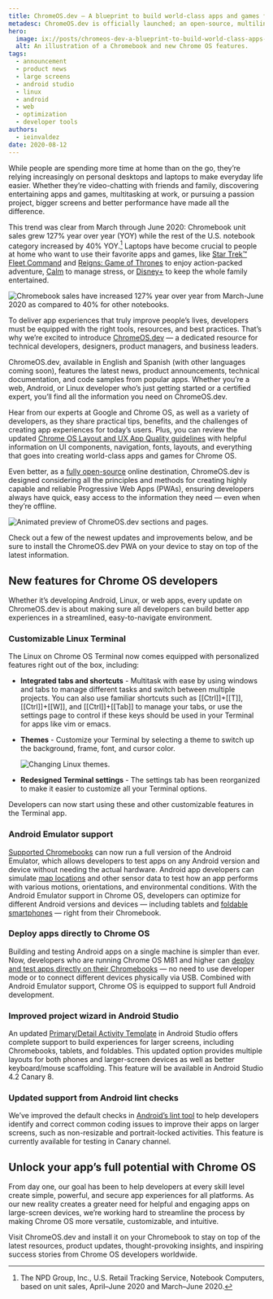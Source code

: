 ```yaml
---
title: ChromeOS.dev — A blueprint to build world-class apps and games for Chrome OS
metadesc: ChromeOS.dev is officially launched; an open-source, multilingual blueprint to build world-class apps and game for, and on, Chrome OS. Plus, new Chrome OS features.
hero:
  image: ix://posts/chromeos-dev-a-blueprint-to-build-world-class-apps-and-games-for-chrome-os/hero.svg
  alt: An illustration of a Chromebook and new Chrome OS features.
tags:
  - announcement
  - product news
  - large screens
  - android studio
  - linux
  - android
  - web
  - optimization
  - developer tools
authors:
  - ieinvaldez
date: 2020-08-12
---
```


While people are spending more time at home than on the go, they’re relying increasingly on personal desktops and laptops to make everyday life easier. Whether they’re video-chatting with friends and family, discovering entertaining apps and games, multitasking at work, or pursuing a passion project, bigger screens and better performance have made all the difference.

This trend was clear from March through June 2020: Chromebook unit sales grew 127% year over year (YOY) while the rest of the U.S. notebook category increased by 40% YOY.[^1] Laptops have become crucial to people at home who want to use their favorite apps and games, like [Star Trek™ Fleet Command](https://play.google.com/store/apps/details?id=com.scopely.startrek) and [Reigns: Game of Thrones](https://play.google.com/store/apps/details?id=com.devolver.reignsGot) to enjoy action-packed adventure, [Calm](https://play.google.com/store/apps/details?id=com.calm.android) to manage stress, or [Disney+](https://play.google.com/store/apps/details?id=com.disney.disneyplus) to keep the whole family entertained.

![Chromebook sales have increased 127% year over year from March-June 2020 as compared to 40% for other notebooks.](ix://posts/chromeos-dev-a-blueprint-to-build-world-class-apps-and-games-for-chrome-os/yoy-sales.gif)

To deliver app experiences that truly improve people’s lives, developers must be equipped with the right tools, resources, and best practices. That’s why we’re excited to introduce [ChromeOS.dev](/{{locale.code}}) — a dedicated resource for technical developers, designers, product managers, and business leaders.

ChromeOS.dev, available in English and Spanish (with other languages coming soon), features the latest news, product announcements, technical documentation, and code samples from popular apps. Whether you’re a web, Android, or Linux developer who’s just getting started or a certified expert, you’ll find all the information you need on ChromeOS.dev.

Hear from our experts at Google and Chrome OS, as well as a variety of developers, as they share practical tips, benefits, and the challenges of creating app experiences for today’s users. Plus, you can review the updated [Chrome OS Layout and UX App Quality guidelines](/{{locale.code}}/android/design) with helpful information on UI components, navigation, fonts, layouts, and everything that goes into creating world-class apps and games for Chrome OS.

Even better, as a [fully open-source](https://github.com/chromeos/chromeos.dev) online destination, ChromeOS.dev is designed considering all the principles and methods for creating highly capable and reliable Progressive Web Apps (PWAs), ensuring developers always have quick, easy access to the information they need — even when they’re offline.

![Animated preview of ChromeOS.dev sections and pages.](ix://posts/chromeos-dev-a-blueprint-to-build-world-class-apps-and-games-for-chrome-os/website.gif)

Check out a few of the newest updates and improvements below, and be sure to install the ChromeOS.dev PWA on your device to stay on top of the latest information.

## New features for Chrome OS developers

Whether it’s developing Android, Linux, or web apps, every update on ChromeOS.dev is about making sure all developers can build better app experiences in a streamlined, easy-to-navigate environment.

### Customizable Linux Terminal

The Linux on Chrome OS Terminal now comes equipped with personalized features right out of the box, including:

- **Integrated tabs and shortcuts** - Multitask with ease by using windows and tabs to manage different tasks and switch between multiple projects. You can also use familiar shortcuts such as [[Ctrl]]+[[T]], [[Ctrl]]+[[W]], and [[Ctrl]]+[[Tab]] to manage your tabs, or use the settings page to control if these keys should be used in your Terminal for apps like vim or emacs.

- **Themes** - Customize your Terminal by selecting a theme to switch up the background, frame, font, and cursor color.

  ![Changing Linux themes.](ix://posts/chromeos-dev-a-blueprint-to-build-world-class-apps-and-games-for-chrome-os/linux-updates.gif)

- **Redesigned Terminal settings** - The settings tab has been reorganized to make it easier to customize all your Terminal options.

Developers can now start using these and other customizable features in the Terminal app.

### Android Emulator support

[Supported Chromebooks](/{{locale.code}}/android-environment) can now run a full version of the Android Emulator, which allows developers to test apps on any Android version and device without needing the actual hardware. Android app developers can simulate [map locations](https://developer.android.com/studio/run/emulator#extended) and other sensor data to test how an app performs with various motions, orientations, and environmental conditions. With the Android Emulator support in Chrome OS, developers can optimize for different Android versions and devices — including tablets and [foldable smartphones](https://developer.android.com/guide/topics/ui/foldables#emulators) — right from their Chromebook.

### Deploy apps directly to Chrome OS

Building and testing Android apps on a single machine is simpler than ever. Now, developers who are running Chrome OS M81 and higher can [deploy and test apps directly on their Chromebooks](/{{locale.code}}/android-environment/deploying-apps) — no need to use developer mode or to connect different devices physically via USB. Combined with Android Emulator support, Chrome OS is equipped to support full Android development.

### Improved project wizard in Android Studio

An updated [Primary/Detail Activity Template](https://developer.android.com/studio/projects/templates#PrimaryDetailFlow) in Android Studio offers complete support to build experiences for larger screens, including Chromebooks, tablets, and foldables. This updated option provides multiple layouts for both phones and larger-screen devices as well as better keyboard/mouse scaffolding. This feature will be available in Android Studio 4.2 Canary 8.

### Updated support from Android lint checks

We’ve improved the default checks in [Android’s lint tool](https://developer.android.com/studio/write/lint) to help developers identify and correct common coding issues to improve their apps on larger screens, such as non-resizable and portrait-locked activities. This feature is currently available for testing in Canary channel.

## Unlock your app’s full potential with Chrome OS

From day one, our goal has been to help developers at every skill level create simple, powerful, and secure app experiences for all platforms. As our new reality creates a greater need for helpful and engaging apps on large-screen devices, we’re working hard to streamline the process by making Chrome OS more versatile, customizable, and intuitive.

Visit ChromeOS.dev and install it on your Chromebook to stay on top of the latest resources, product updates, thought-provoking insights, and inspiring success stories from Chrome OS developers worldwide.

[^1]: The NPD Group, Inc., U.S. Retail Tracking Service, Notebook Computers, based on unit sales, April–June 2020 and March–June 2020​.
